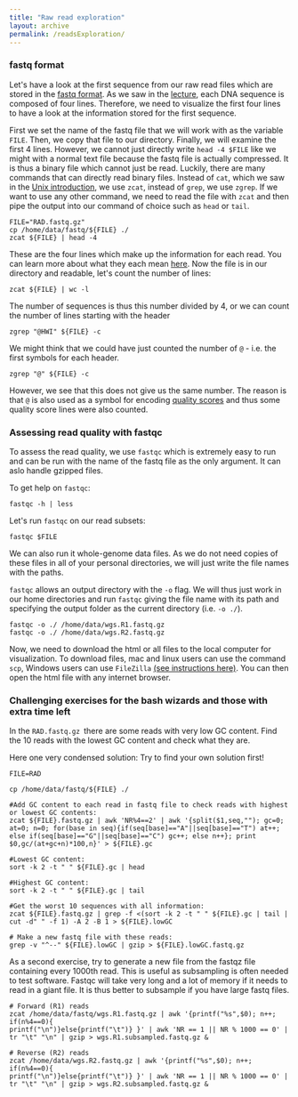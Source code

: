 ```yaml
---
title: "Raw read exploration"
layout: archive
permalink: /readsExploration/
---
```


### fastq format

Let's have a look at the first sequence from our raw read files which are stored in the [fastq format](https://en.wikipedia.org/wiki/FASTQ_format). As we saw in the [lecture](https://github.com/speciationgenomics/presentations/blob/master/NGS_introduction_JM.pdf), each DNA sequence is composed of four lines. Therefore, we need to visualize the first four lines to have a look at the information stored for the first sequence.

First we set the name of the fastq file that we will work with as the variable `FILE`. Then, we copy that file to our directory. Finally, we will examine the first 4 lines. However, we cannot just directly write `head -4 $FILE` like we might with a normal text file because the fastq file is actually compressed. It is thus a binary file which cannot just be read. Luckily, there are many commands that can directly read binary files. Instead of `cat`, which we saw in the [Unix introduction](https://speciationgenomics.github.io/getting_used_to_unix/), we use `zcat`, instead of `grep`, we use `zgrep`. If we want to use any other command, we need to read the file with `zcat` and then pipe the output into our command of choice such as `head` or `tail`.

```shell
FILE="RAD.fastq.gz"
cp /home/data/fastq/${FILE} ./
zcat ${FILE} | head -4
```

These are the four lines which make up the information for each read. You can learn more about what they each mean [here](https://en.wikipedia.org/wiki/FASTQ_format). Now the file is in our directory and readable, let's count the number of lines:

```shell
zcat ${FILE} | wc -l
```

The number of sequences is thus this number divided by 4, or we can count the number of lines starting with the header

```shell
zgrep "@HWI" ${FILE} -c
```

We might think that we could have just counted the number of `@` - i.e. the first symbols for each header.

```shell
zgrep "@" ${FILE} -c
```

However, we see that this does not give us the same number. The reason is that `@` is also used as a symbol for encoding [quality scores](https://en.wikipedia.org/wiki/Phred_quality_score) and thus some quality score lines were also counted.

### Assessing read quality with fastqc

To assess the read quality, we use `fastqc` which is extremely easy to run and can be run with the name of the fastq file as the only argument. It can aslo handle gzipped files.

To get help on `fastqc`:

```shell
fastqc -h | less
```

Let's run `fastqc` on our read subsets:

```shell
fastqc $FILE
```

We can also run it whole-genome data files. As we do not need copies of these files in all of your personal directories, we will just write the file names with the paths.

`fastqc` allows an output directory with the `-o` flag. We will thus just work in our home directories and run `fastqc` giving the file name with its path and specifying the output folder as the current directory (i.e. `-o ./`).

```shell
fastqc -o ./ /home/data/wgs.R1.fastq.gz
fastqc -o ./ /home/data/wgs.R2.fastq.gz
```

Now, we need to download the html or all files to the local computer for visualization. To download files, mac and linux users can use the command `scp`, Windows users can use `FileZilla` [(see instructions here)](https://speciationgenomics.github.io/logging_on/). You can then open the html file with any internet browser.

### Challenging exercises for the bash wizards and those with extra time left

In the `RAD.fastq.gz `there are some reads with very low GC content. Find the 10 reads with the lowest GC content and check what they are.


Here one very condensed solution: Try to find your own solution first!
```shell
FILE=RAD

cp /home/data/fastq/${FILE} ./

#Add GC content to each read in fastq file to check reads with highest or lowest GC contents:
zcat ${FILE}.fastq.gz | awk 'NR%4==2' | awk '{split($1,seq,""); gc=0; at=0; n=0; for(base in seq){if(seq[base]=="A"||seq[base]=="T") at++; else if(seq[base]=="G"||seq[base]=="C") gc++; else n++}; print $0,gc/(at+gc+n)*100,n}' > ${FILE}.gc

#Lowest GC content:
sort -k 2 -t " " ${FILE}.gc | head

#Highest GC content:
sort -k 2 -t " " ${FILE}.gc | tail

#Get the worst 10 sequences with all information:
zcat ${FILE}.fastq.gz | grep -f <(sort -k 2 -t " " ${FILE}.gc | tail | cut -d" " -f 1) -A 2 -B 1 > ${FILE}.lowGC

# Make a new fastq file with these reads:
grep -v "^--" ${FILE}.lowGC | gzip > ${FILE}.lowGC.fastq.gz
```

As a second exercise, try to generate a new file from the fastqz file containing every 1000th read. This is useful as subsampling is often needed to test software. Fastqc will take very long and a lot of memory if it needs to read in a giant file. It is thus better to subsample if you have large fastq files.

```shell
# Forward (R1) reads
zcat /home/data/fastq/wgs.R1.fastq.gz | awk '{printf("%s",$0); n++; if(n%4==0){
printf("\n")}else{printf("\t")} }' | awk 'NR == 1 || NR % 1000 == 0' | tr "\t" "\n" | gzip > wgs.R1.subsampled.fastq.gz &

# Reverse (R2) reads
zcat /home/data/wgs.R2.fastq.gz | awk '{printf("%s",$0); n++; if(n%4==0){
printf("\n")}else{printf("\t")} }' | awk 'NR == 1 || NR % 1000 == 0' | tr "\t" "\n" | gzip > wgs.R2.subsampled.fastq.gz &
```
